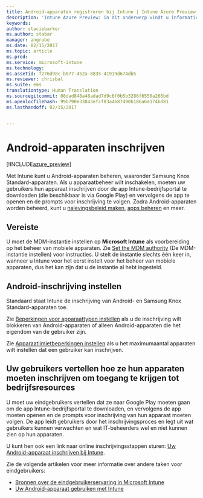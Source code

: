 ```yaml
---
title: Android-apparaten registreren bij Intune | Intune Azure Preview | Microsoft Docs
description: 'Intune Azure Preview: in dit onderwerp vindt u informatie over het inschrijven van Android-apparaten in Intune Azure Preview.'
keywords: 
author: staciebarker
ms.author: stabar
manager: angrobe
ms.date: 02/15/2017
ms.topic: article
ms.prod: 
ms.service: microsoft-intune
ms.technology: 
ms.assetid: f276d98c-b077-452a-8835-41919d674db5
ms.reviewer: chrisbal
ms.suite: ems
translationtype: Human Translation
ms.sourcegitcommit: 08dad848a48adad7d9c6f0b5b3286f6550a266bd
ms.openlocfilehash: 99b790e33843efcf83a4687490b186a6e174bd81
ms.lasthandoff: 02/15/2017


---
```


# <a name="enroll-android-devices"></a>Android-apparaten inschrijven

[!INCLUDE[azure_preview](../includes/azure_preview.md)]

Met Intune kunt u Android-apparaten beheren, waaronder Samsung Knox Standard-apparaten. Als u apparaatbeheer wilt inschakelen, moeten uw gebruikers hun apparaat inschrijven door de app Intune-bedrijfsportal te downloaden (die beschikbaar is via Google Play) en vervolgens de app te openen en de prompts voor inschrijving te volgen. Zodra Android-apparaten worden beheerd, kunt u [nalevingsbeleid maken](https://docs.microsoft.com/intune-azure/set-device-compliance/create-a-compliance-policy-for-android), [apps beheren](https://docs.microsoft.com/intune-azure/manage-apps/what-is-app-management) en meer.

## <a name="prerequisite"></a>Vereiste

U moet de MDM-instantie instellen op **Microsoft Intune** als voorbereiding op het beheer van mobiele apparaten. Zie [Set the MDM authority](set-mdm-authority.md) (De MDM-instantie instellen) voor instructies. U stelt de instantie slechts één keer in, wanneer u Intune voor het eerst instelt voor het beheer van mobiele apparaten, dus het kan zijn dat u de instantie al hebt ingesteld. 

## <a name="set-up-android-enrollment"></a>Android-inschrijving instellen

Standaard staat Intune de inschrijving van Android- en Samsung Knox Standard-apparaten toe. 

Zie [Beperkingen voor apparaattypen instellen](https://docs.microsoft.com/intune-azure/enroll-devices/set-enrollment-restrictions#set-device-type-restrictions) als u de inschrijving wilt blokkeren van Android-apparaten of alleen Android-apparaten die het eigendom van de gebruiker zijn. 

Zie [Apparaatlimietbeperkingen instellen](https://docs.microsoft.com/intune-azure/enroll-devices/set-enrollment-restrictions#set-device-limit-restrictions) als u het maximumaantal apparaten wilt instellen dat een gebruiker kan inschrijven.

## <a name="tell-your-users-how-to-enroll-their-devices-to-access-company-resources"></a>Uw gebruikers vertellen hoe ze hun apparaten moeten inschrijven om toegang te krijgen tot bedrijfsresources

U moet uw eindgebruikers vertellen dat ze naar Google Play moeten gaan om de app Intune-bedrijfsportal te downloaden, en vervolgens de app moeten openen en de prompts voor inschrijving van hun apparaat moeten volgen. De app leidt gebruikers door het inschrijvingsproces en legt uit wat gebruikers kunnen verwachten en wat IT-beheerders wel en niet kunnen zien op hun apparaten.

U kunt hen ook een link naar online inschrijvingsstappen sturen: [Uw Android-apparaat inschrijven bij Intune](https://docs.microsoft.com/intune/enduser/enroll-your-device-in-intune-android). 

Zie de volgende artikelen voor meer informatie over andere taken voor eindgebruikers:

- [Bronnen over de eindgebruikerservaring in Microsoft Intune](https://docs.microsoft.com/intune/deploy-use/what-to-tell-your-end-users-about-using-microsoft-intune)
- [Uw Android-apparaat gebruiken met Intune](https://docs.microsoft.com/intune/enduser/using-your-android-device-with-intune)
